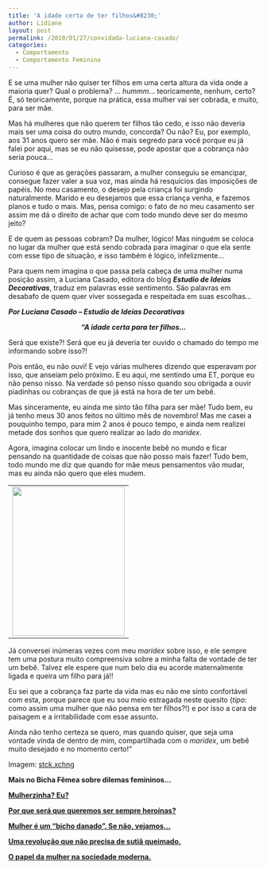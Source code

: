 ```yaml
---
title: 'A idade certa de ter filhos&#8230;'
author: Lidiane
layout: post
permalink: /2010/01/27/convidada-luciana-casado/
categories:
  - Comportamento
  - Comportamento Feminino
---
```

E se uma mulher não quiser ter filhos em uma certa altura da vida onde a maioria quer? Qual o problema? … _hummm_… teoricamente, nenhum, certo? É, só teoricamente, porque na prática, essa mulher vai ser cobrada, e muito, para ser mãe.

Mas há mulheres que não querem ter filhos tão cedo, e isso não deveria mais ser uma coisa do outro mundo, concorda? Ou não? Eu, por exemplo, aos 31 anos quero ser mãe. Não é mais segredo para você porque eu já falei por aqui, mas se eu não quisesse, pode apostar que a cobrança não seria pouca…

<!--more-->

Curioso é que as gerações passaram, a mulher conseguiu se emancipar, consegue fazer valer a sua voz, mas ainda há resquícios das imposições de papéis. No meu casamento, o desejo pela criança foi surgindo naturalmente. Marido e eu desejamos que essa criança venha, e fazemos planos e tudo o mais. Mas, pensa comigo: o fato de no meu casamento ser assim me dá o direito de achar que com todo mundo deve ser do mesmo jeito?

E de quem as pessoas cobram? Da mulher, lógico! Mas ninguém se coloca no lugar da mulher que está sendo cobrada para imaginar o que ela sente com esse tipo de situação, e isso também é lógico, infelizmente…

Para quem nem imagina o que passa pela cabeça de uma mulher numa posição assim, a Luciana Casado, editora do blog **_Estudio de Ideias Decorativas_**, traduz em palavras esse sentimento. São palavras em desabafo de quem quer viver sossegada e respeitada em suas escolhas…

**_Por Luciana Casado – Estudio de Ideias Decorativas_**

<p style="text-align: center;">
  <strong><em>&#8220;A idade certa para ter filhos&#8230; </em></strong>
</p>

Será que existe?! Será que eu já deveria ter ouvido o chamado do tempo me informando sobre isso?!

Pois então, eu não ouvi! E vejo várias mulheres dizendo que esperavam por isso, que anseiam pelo próximo. E eu aqui, me sentindo uma ET, porque eu não penso nisso. Na verdade só penso nisso quando sou obrigada a ouvir piadinhas ou cobranças de que já está na hora de ter um bebê.

Mas sinceramente, eu ainda me sinto tão filha para ser mãe! Tudo bem, eu já tenho meus 30 anos feitos no último mês de novembro! Mas me casei a pouquinho tempo, para mim 2 anos é pouco tempo, e ainda nem realizei metade dos sonhos que quero realizar ao lado do _maridex_.

Agora, imagina colocar um lindo e inocente bebê no mundo e ficar pensando na quantidade de coisas que não posso mais fazer! Tudo bem, todo mundo me diz que quando for mãe meus pensamentos vão mudar, mas eu ainda não quero que eles mudem.

<table align="center">
  <tr>
    <td>
      <a href="https://www.trololodemulher.com.br/2010/01/reflexao-feminina.jpg"><img class="aligncenter size-medium wp-image-4201" title="reflexão feminina" src="https://www.trololodemulher.com.br/2010/01/reflexao-feminina-226x300.jpg" alt="" width="226" height="300" /></a>
    </td>
  </tr>
</table>

Já conversei inúmeras vezes com meu _maridex_ sobre isso, e ele sempre tem uma postura muito compreensiva sobre a minha falta de vontade de ter um bebê. Talvez ele espere que num belo dia eu acorde maternalmente ligada e queira um filho para já!!

Eu sei que a cobrança faz parte da vida mas eu não me sinto confortável com esta, porque parece que eu sou meio estragada neste quesito (_tipo_: como assim uma mulher que não pensa em ter filhos?!) e por isso a cara de paisagem e a irritabilidade com esse assunto.

Ainda não tenho certeza se quero, mas quando quiser, que seja uma vontade vinda de dentro de mim, compartilhada com o _maridex_, um bebê muito desejado e no momento certo!&#8221;

Imagem: <a href="http://www.sxc.hu/" target="_blank" rel="noopener noreferrer">stck.xchng</a>

**Mais no Bicha Fêmea sobre dilemas femininos…**

**<a href="http://www.trololodemulher.com.br/2010/02/24/mulherzinha-preconceito/" target="_self">Mulherzinha? Eu?</a>**

**<a href="http://www.trololodemulher.com.br/2009/11/26/mulher-heroina/" target="_self">Por que será que queremos ser sempre heroínas?</a>**

**<a href="http://www.trololodemulher.com.br/2009/07/29/cobrancas-femininas/" target="_self">Mulher é um &#8220;bicho danado&#8221;. Se não, vejamos&#8230;</a>**

**<a href="http://www.trololodemulher.com.br/2009/07/01/feminismo-sutia-queimado/" target="_self">Uma revolução que não precisa de sutiã queimado.</a>**

**<a href="http://www.trololodemulher.com.br/2009/05/13/papel-mulher/" target="_self">O papel da mulher na sociedade moderna.</a>**